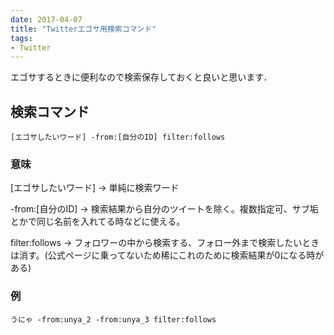 ```yaml
---
date: 2017-04-07
title: "Twitterエゴサ用検索コマンド"
tags: 
- Twitter
---
```

エゴサするときに便利なので検索保存しておくと良いと思います．
<!--more-->
## 検索コマンド

    [エゴサしたいワード] -from:[自分のID] filter:follows




### 意味
[エゴサしたいワード] → 単純に検索ワード

-from:[自分のID] → 検索結果から自分のツイートを除く。複数指定可、サブ垢とかで同じ名前を入れてる時などに使える。

filter:follows → フォロワーの中から検索する、フォロー外まで検索したいときは消す。(公式ページに乗ってないため稀にこれのために検索結果が0になる時がある)

### 例
    うにゃ -from:unya_2 -from:unya_3 filter:follows

